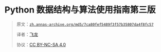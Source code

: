 # Python 数据结构与算法使用指南第三版

> 原文：[`zh.annas-archive.org/md5/7ca80fef5489f3f57b35807da4f8fc57`](https://zh.annas-archive.org/md5/7ca80fef5489f3f57b35807da4f8fc57)
> 
> 译者：[飞龙](https://github.com/wizardforcel)
> 
> 协议：[CC BY-NC-SA 4.0](http://creativecommons.org/licenses/by-nc-sa/4.0/)
